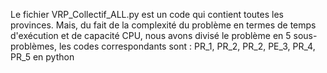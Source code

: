 Le fichier VRP_Collectif_ALL.py est un code qui contient toutes les provinces.
Mais, du fait de la complexité du problème en termes de temps d'exécution et de capacité CPU, nous avons divisé le problème en 5 sous-problèmes, les codes correspondants sont :
PR_1, PR_2, PR_2, PE_3, PR_4, PR_5 en python